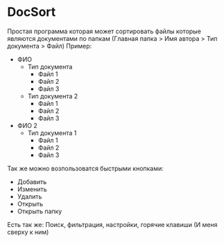 <h1>DocSort</h1>

Простая программа которая может сортировать файлы которые являются документами по папкам (Главная папка > Имя автора > Тип документа > Файл)
Пример:
- ФИО
  - Тип документа
    - Файл 1
    - Файл 2
    - Файл 3
  - Тип документа 2
    - Файл 1
    - Файл 2
    - Файл 3	
- ФИО 2 
  - Тип документа 1
    - Файл 1
    - Файл 2
    - Файл 3
  
Так же можно возпользоватся быстрыми кнопками:
- Добавить
- Изменить
- Удалить
- Открыть
- Открыть папку

Есть так же:
Поиск, фильтрация, настройки, горячие клавиши (И меня сверху к ним)
